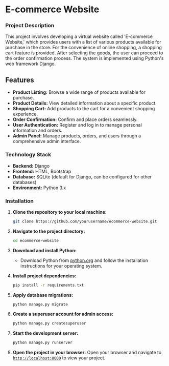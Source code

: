 # E-commerce Website

### Project Description

This project involves developing a virtual website called 'E-commerce Website,' which provides users with a list of various products available for purchase in the store. For the convenience of online shopping, a shopping cart feature is provided. After selecting the goods, the user can proceed to the order confirmation process. The system is implemented using Python's web framework Django.

## Features

- **Product Listing:** Browse a wide range of products available for purchase.
- **Product Details:** View detailed information about a specific product.
- **Shopping Cart:** Add products to the cart for a convenient shopping experience.
- **Order Confirmation:** Confirm and place orders seamlessly.
- **User Authentication:** Register and log in to manage personal information and orders.
- **Admin Panel:** Manage products, orders, and users through a comprehensive admin interface.

### Technology Stack

- **Backend:** Django
- **Frontend:** HTML, Bootstrap
- **Database:** SQLite (default for Django, can be configured for other databases)
- **Environment:** Python 3.x

### Installation

1. **Clone the repository to your local machine:**
    ```sh
    git clone https://github.com/yourusername/ecommerce-website.git
    ```

1. **Navigate to the project directory:**
    ```sh
    cd ecommerce-website
    ```

1. **Download and install Python:**
    - Download Python from [python.org](https://www.python.org/downloads/) and follow the installation instructions for your operating system.

1. **Install project dependencies:**
    ```sh
    pip install -r requirements.txt
    ```

1. **Apply database migrations:**
    ```sh
    python manage.py migrate
    ```

1. **Create a superuser account for admin access:**
    ```sh
    python manage.py createsuperuser
    ```

1. **Start the development server:**
    ```sh
    python manage.py runserver
    ```

1. **Open the project in your browser:**
    Open your browser and navigate to [`http://localhost:8000`](http://localhost:8000) to view your project.

